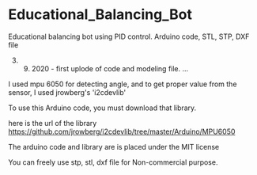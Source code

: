 # Educational_Balancing_Bot
Educational balancing bot using PID control. Arduino code, STL, STP, DXF file

03. 09. 2020 - first uplode of code and modeling file.
...

I used mpu 6050 for detecting angle,
and to get proper value from the sensor,
I used jrowberg's 'i2cdevlib'
 
To use this Arduino code, you must download that library.

here is the url of the library
https://github.com/jrowberg/i2cdevlib/tree/master/Arduino/MPU6050

The arduino code and library are is placed under the MIT license

You can freely use stp, stl, dxf file for Non-commercial purpose.


